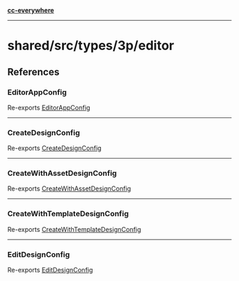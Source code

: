 [**cc-everywhere**](../../../../../index.md)

***

# shared/src/types/3p/editor

## References

<a id="editorappconfig"></a>

### EditorAppConfig

Re-exports [EditorAppConfig](app-config-types/type-aliases/editor-app-config.md)

***

<a id="createdesignconfig"></a>

### CreateDesignConfig

Re-exports [CreateDesignConfig](design-config-types/interfaces/create-design-config.md)

***

<a id="createwithassetdesignconfig"></a>

### CreateWithAssetDesignConfig

Re-exports [CreateWithAssetDesignConfig](design-config-types/interfaces/create-with-asset-design-config.md)

***

<a id="createwithtemplatedesignconfig"></a>

### CreateWithTemplateDesignConfig

Re-exports [CreateWithTemplateDesignConfig](design-config-types/interfaces/create-with-template-design-config.md)

***

<a id="editdesignconfig"></a>

### EditDesignConfig

Re-exports [EditDesignConfig](design-config-types/interfaces/edit-design-config.md)

